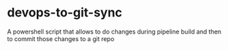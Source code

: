 # devops-to-git-sync
A powershell script that allows to do changes during pipeline build and then to commit those changes to a git repo
